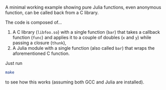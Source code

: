 A minimal working example showing pure Julia functions, even anonymous function, can be called back from a C library.

The code is composed of...

1. A C library (`libfoo.so`) with a single function (`bar`) that takes a callback function (`func`) and applies it to a couple of doubles (`x` and `y`) while passing a closure (`thunk`),
1. A Julia module with a single function (also called `bar`) that wraps the aforementioned C function.

Just run
```bash
make
```
to see how this works (assuming both GCC and Julia are installed).

